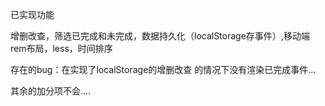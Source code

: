已实现功能

 增删改查，筛选已完成和未完成，数据持久化（localStorage存事件）,移动端rem布局，less，时间排序



存在的bug：在实现了localStorage的增删改查  的情况下没有渲染已完成事件...

其余的加分项不会....